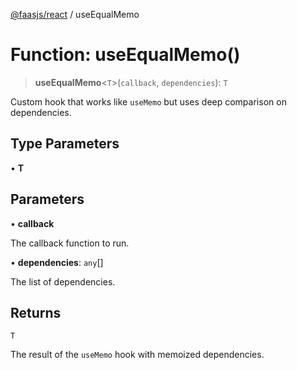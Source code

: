 [@faasjs/react](../README.md) / useEqualMemo

# Function: useEqualMemo()

> **useEqualMemo**\<`T`\>(`callback`, `dependencies`): `T`

Custom hook that works like `useMemo` but uses deep comparison on dependencies.

## Type Parameters

• **T**

## Parameters

• **callback**

The callback function to run.

• **dependencies**: `any`[]

The list of dependencies.

## Returns

`T`

The result of the `useMemo` hook with memoized dependencies.
